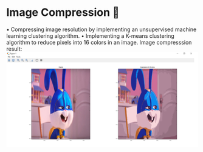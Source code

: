 # Image Compression :wrench:
•	Compressing image resolution by implementing an unsupervised machine learning clustering algorithm. 
•	Implementing a K-means clustering algorithm to reduce pixels into 16 colors in an image. 
Image compresssion result: 
![compression sample](https://github.com/Deonatan/ImageCompression-/blob/main/compressed%20image%20sample.png)
